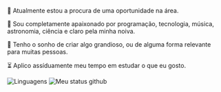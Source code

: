 💼 Atualmente estou a procura de uma oportunidade na área.
>
💜 Sou completamente apaixonado por programação, tecnologia, música, astronomia, ciência e claro pela minha noiva.
>
🎯 Tenho o sonho de criar algo grandioso, ou de alguma forma relevante para muitas pessoas.
>
⏳ Aplico assíduamente meu tempo em estudar o que eu gosto.

![Linguagens](https://github-readme-stats.vercel.app/api/top-langs/?username=WesleyTelesBenette&size_weight=0.5&count_weight=0.1&layout=donut&theme=midnight-purple)
![Meu status github](https://github-readme-stats.vercel.app/api?username=WesleyTelesBenette&size_weight=0.5&count_weight=0.5&show_icons=true&theme=midnight-purple)
